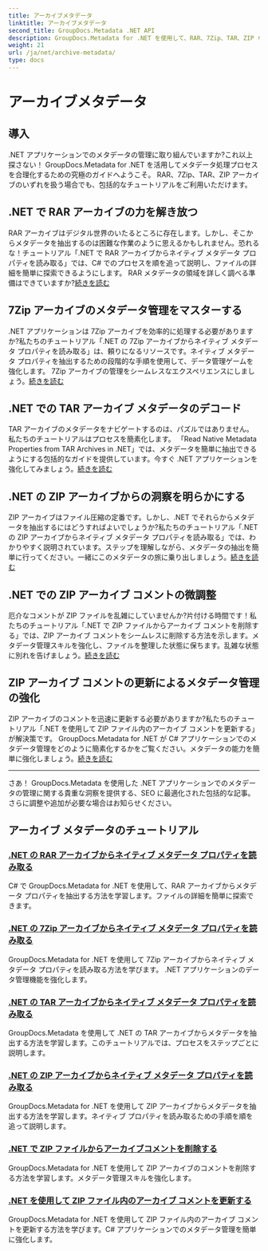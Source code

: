 ```yaml
---
title: アーカイブメタデータ
linktitle: アーカイブメタデータ
second_title: GroupDocs.Metadata .NET API
description: GroupDocs.Metadata for .NET を使用して、RAR、7Zip、TAR、ZIP などのさまざまなアーカイブ形式からメタデータ プロパティを抽出および管理するチュートリアルをご覧ください。
weight: 21
url: /ja/net/archive-metadata/
type: docs
---
```

# アーカイブメタデータ


## 導入

.NET アプリケーションでのメタデータの管理に取り組んでいますか?これ以上探さない！ GroupDocs.Metadata for .NET を活用してメタデータ処理プロセスを合理化するための究極のガイドへようこそ。 RAR、7Zip、TAR、ZIP アーカイブのいずれを扱う場合でも、包括的なチュートリアルをご利用いただけます。

## .NET で RAR アーカイブの力を解き放つ

RAR アーカイブはデジタル世界のいたるところに存在します。しかし、そこからメタデータを抽出するのは困難な作業のように思えるかもしれません。恐れるな！チュートリアル「.NET で RAR アーカイブからネイティブ メタデータ プロパティを読み取る」では、C# でのプロセスを順を追って説明し、ファイルの詳細を簡単に探索できるようにします。 RAR メタデータの領域を詳しく調べる準備はできていますか?[続きを読む](./read-native-metadata-rar-archives/)

## 7Zip アーカイブのメタデータ管理をマスターする

.NET アプリケーションは 7Zip アーカイブを効率的に処理する必要がありますか?私たちのチュートリアル「.NET の 7Zip アーカイブからネイティブ メタデータ プロパティを読み取る」は、頼りになるリソースです。ネイティブ メタデータ プロパティを抽出するための段階的な手順を使用して、データ管理ゲームを強化します。 7Zip アーカイブの管理をシームレスなエクスペリエンスにしましょう。[続きを読む](./read-native-metadata-7zip-archives/)

## .NET での TAR アーカイブ メタデータのデコード

TAR アーカイブのメタデータをナビゲートするのは、パズルではありません。私たちのチュートリアルはプロセスを簡素化します。 「Read Native Metadata Properties from TAR Archives in .NET」では、メタデータを簡単に抽出できるようにする包括的なガイドを提供しています。今すぐ .NET アプリケーションを強化してみましょう。[続きを読む](./read-native-metadata-tar-archives/)

## .NET の ZIP アーカイブからの洞察を明らかにする

ZIP アーカイブはファイル圧縮の定番です。しかし、.NET でそれらからメタデータを抽出するにはどうすればよいでしょうか?私たちのチュートリアル「.NET の ZIP アーカイブからネイティブ メタデータ プロパティを読み取る」では、わかりやすく説明されています。ステップを理解しながら、メタデータの抽出を簡単に行ってください。一緒にこのメタデータの旅に乗り出しましょう。[続きを読む](./read-native-metadata-zip-archives/)

## .NET での ZIP アーカイブ コメントの微調整

厄介なコメントが ZIP ファイルを乱雑にしていませんか?片付ける時間です！私たちのチュートリアル「.NET で ZIP ファイルからアーカイブ コメントを削除する」では、ZIP アーカイブ コメントをシームレスに削除する方法を示します。メタデータ管理スキルを強化し、ファイルを整理した状態に保ちます。乱雑な状態に別れを告げましょう。[続きを読む](./remove-archive-comment-zip-files/)

## ZIP アーカイブ コメントの更新によるメタデータ管理の強化

ZIP アーカイブのコメントを迅速に更新する必要がありますか?私たちのチュートリアル「.NET を使用して ZIP ファイル内のアーカイブ コメントを更新する」が解決策です。 GroupDocs.Metadata for .NET が C# アプリケーションでのメタデータ管理をどのように簡素化するかをご覧ください。メタデータの能力を簡単に強化しましょう。[続きを読む](./update-archive-comment-zip-files/)

---

さあ！ GroupDocs.Metadata を使用した .NET アプリケーションでのメタデータの管理に関する貴重な洞察を提供する、SEO に最適化された包括的な記事。さらに調整や追加が必要な場合はお知らせください。
## アーカイブ メタデータのチュートリアル
### [.NET の RAR アーカイブからネイティブ メタデータ プロパティを読み取る](./read-native-metadata-rar-archives/)
C# で GroupDocs.Metadata for .NET を使用して、RAR アーカイブからメタデータ プロパティを抽出する方法を学習します。ファイルの詳細を簡単に探索できます。
### [.NET の 7Zip アーカイブからネイティブ メタデータ プロパティを読み取る](./read-native-metadata-7zip-archives/)
GroupDocs.Metadata for .NET を使用して 7Zip アーカイブからネイティブ メタデータ プロパティを読み取る方法を学びます。 .NET アプリケーションのデータ管理機能を強化します。
### [.NET の TAR アーカイブからネイティブ メタデータ プロパティを読み取る](./read-native-metadata-tar-archives/)
GroupDocs.Metadata を使用して .NET の TAR アーカイブからメタデータを抽出する方法を学習します。このチュートリアルでは、プロセスをステップごとに説明します。
### [.NET の ZIP アーカイブからネイティブ メタデータ プロパティを読み取る](./read-native-metadata-zip-archives/)
GroupDocs.Metadata for .NET を使用して ZIP アーカイブからメタデータを抽出する方法を学習します。ネイティブ プロパティを読み取るための手順を順を追って説明します。
### [.NET で ZIP ファイルからアーカイブコメントを削除する](./remove-archive-comment-zip-files/)
GroupDocs.Metadata for .NET を使用して ZIP アーカイブのコメントを削除する方法を学習します。メタデータ管理スキルを強化します。
### [.NET を使用して ZIP ファイル内のアーカイブ コメントを更新する](./update-archive-comment-zip-files/)
GroupDocs.Metadata for .NET を使用して ZIP ファイル内のアーカイブ コメントを更新する方法を学びます。C# アプリケーションでのメタデータ管理を簡単に強化します。